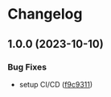# Changelog

## 1.0.0 (2023-10-10)


### Bug Fixes

* setup CI/CD ([f9c9311](https://github.com/liblaf/MeshFix/commit/f9c9311e5ed2dd0ad368fcd4229325b4777d7802))
